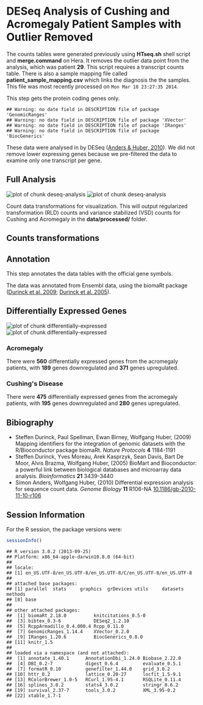 DESeq Analysis of Cushing and Acromegaly Patient Samples with Outlier Removed
===============================================================================




The counts tables were generated previously using  **HTseq.sh** shell script and **merge.command** on Hera.  It removes the outlier data point from the analysis, which was patient **29**.
This script requires a transcript counts table.  There is also a sample mapping file called **patient_sample_mapping.csv** which links the diagnosis the the samples.  This file was most recently processed on ``Mon Mar 10 23:27:35 2014``.




This step gets the protein coding genes only.


```
## Warning: no date field in DESCRIPTION file of package 'GenomicRanges'
## Warning: no date field in DESCRIPTION file of package 'XVector'
## Warning: no date field in DESCRIPTION file of package 'IRanges'
## Warning: no date field in DESCRIPTION file of package 'BiocGenerics'
```





These data were analysed in  by DESeq (<a href="http://dx.doi.org/10.1186/gb-2010-11-10-r106">Anders & Huber, 2010</a>). We did not remove lower expressing genes because we pre-filtered the data to examine only one transcript per gene.  

Full Analysis
--------------

![plot of chunk deseq-analysis](figure/deseq-analysis1.png) ![plot of chunk deseq-analysis](figure/deseq-analysis2.png) 


Count data transformations for visualization. This will output regularized transformation (RLD) counts and variance stabilized (VSD) counts for Cushing and Acromegaly in the **data/processed/** folder.

Counts transformations
-------------------



Annotation
-------------

This step annotates the data tables with the official gene symbols.




The data was annotated from Ensembl data, using the biomaRt package (<a href="">Durinck et al. 2009</a>; <a href="">Durinck et al. 2005</a>).

Differentially Expressed Genes
--------------------------------
![plot of chunk differentially-expressed](figure/differentially-expressed1.png) ![plot of chunk differentially-expressed](figure/differentially-expressed2.png) 


### Acromegaly

There were **560** differentially expressed genes from the acromegaly patients, with **189** genes downregulated and **371** genes upregulated.

### Cushing's Disease

There were **475** differentially expressed genes from the acromegaly patients, with **195** genes downregulated and **280** genes upregulated.


Bibiography
------------

- Steffen Durinck, Paul Spellman, Ewan Birney, Wolfgang Huber,   (2009) Mapping identifiers for the integration of genomic datasets with the R/Bioconductor package biomaRt.  <em>Nature Protocols</em>  <strong>4</strong>  1184-1191
- Steffen Durinck, Yves Moreau, Arek Kasprzyk, Sean Davis, Bart  De Moor, Alvis Brazma, Wolfgang Huber,   (2005) BioMart and Bioconductor: a powerful link between biological databases and microarray data analysis.  <em>Bioinformatics</em>  <strong>21</strong>  3439-3440
- Simon Anders, Wolfgang Huber,   (2010) Differential expression analysis for sequence count data.  <em>Genome Biology</em>  <strong>11</strong>  R106-NA  <a href="http://dx.doi.org/10.1186/gb-2010-11-10-r106">10.1186/gb-2010-11-10-r106</a>


Session Information
-------------------

For the R session, the package versions were:

```r
sessionInfo()
```

```
## R version 3.0.2 (2013-09-25)
## Platform: x86_64-apple-darwin10.8.0 (64-bit)
## 
## locale:
## [1] en_US.UTF-8/en_US.UTF-8/en_US.UTF-8/C/en_US.UTF-8/en_US.UTF-8
## 
## attached base packages:
## [1] parallel  stats     graphics  grDevices utils     datasets  methods  
## [8] base     
## 
## other attached packages:
##  [1] biomaRt_2.18.0          knitcitations_0.5-0    
##  [3] bibtex_0.3-6            DESeq2_1.2.10          
##  [5] RcppArmadillo_0.4.000.4 Rcpp_0.11.0            
##  [7] GenomicRanges_1.14.4    XVector_0.2.0          
##  [9] IRanges_1.20.6          BiocGenerics_0.8.0     
## [11] knitr_1.5              
## 
## loaded via a namespace (and not attached):
##  [1] annotate_1.40.1      AnnotationDbi_1.24.0 Biobase_2.22.0      
##  [4] DBI_0.2-7            digest_0.6.4         evaluate_0.5.1      
##  [7] formatR_0.10         genefilter_1.44.0    grid_3.0.2          
## [10] httr_0.2             lattice_0.20-27      locfit_1.5-9.1      
## [13] RColorBrewer_1.0-5   RCurl_1.95-4.1       RSQLite_0.11.4      
## [16] splines_3.0.2        stats4_3.0.2         stringr_0.6.2       
## [19] survival_2.37-7      tools_3.0.2          XML_3.95-0.2        
## [22] xtable_1.7-1
```

